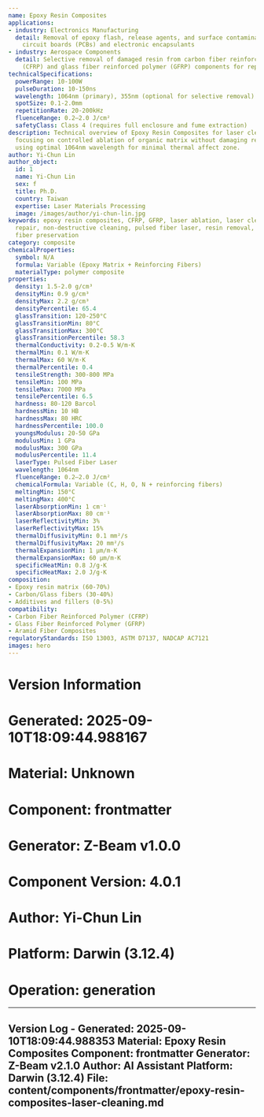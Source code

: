 ```yaml
---
name: Epoxy Resin Composites
applications:
- industry: Electronics Manufacturing
  detail: Removal of epoxy flash, release agents, and surface contaminants from printed
    circuit boards (PCBs) and electronic encapsulants
- industry: Aerospace Components
  detail: Selective removal of damaged resin from carbon fiber reinforced polymer
    (CFRP) and glass fiber reinforced polymer (GFRP) components for repair
technicalSpecifications:
  powerRange: 10-100W
  pulseDuration: 10-150ns
  wavelength: 1064nm (primary), 355nm (optional for selective removal)
  spotSize: 0.1-2.0mm
  repetitionRate: 20-200kHz
  fluenceRange: 0.2–2.0 J/cm²
  safetyClass: Class 4 (requires full enclosure and fume extraction)
description: Technical overview of Epoxy Resin Composites for laser cleaning applications,
  focusing on controlled ablation of organic matrix without damaging reinforcing fibers,
  using optimal 1064nm wavelength for minimal thermal affect zone.
author: Yi-Chun Lin
author_object:
  id: 1
  name: Yi-Chun Lin
  sex: f
  title: Ph.D.
  country: Taiwan
  expertise: Laser Materials Processing
  image: /images/author/yi-chun-lin.jpg
keywords: epoxy resin composites, CFRP, GFRP, laser ablation, laser cleaning, composite
  repair, non-destructive cleaning, pulsed fiber laser, resin removal, surface preparation,
  fiber preservation
category: composite
chemicalProperties:
  symbol: N/A
  formula: Variable (Epoxy Matrix + Reinforcing Fibers)
  materialType: polymer composite
properties:
  density: 1.5-2.0 g/cm³
  densityMin: 0.9 g/cm³
  densityMax: 2.2 g/cm³
  densityPercentile: 65.4
  glassTransition: 120-250°C
  glassTransitionMin: 80°C
  glassTransitionMax: 300°C
  glassTransitionPercentile: 58.3
  thermalConductivity: 0.2-0.5 W/m·K
  thermalMin: 0.1 W/m·K
  thermalMax: 60 W/m·K
  thermalPercentile: 0.4
  tensileStrength: 300-800 MPa
  tensileMin: 100 MPa
  tensileMax: 7000 MPa
  tensilePercentile: 6.5
  hardness: 80-120 Barcol
  hardnessMin: 10 HB
  hardnessMax: 80 HRC
  hardnessPercentile: 100.0
  youngsModulus: 20-50 GPa
  modulusMin: 1 GPa
  modulusMax: 300 GPa
  modulusPercentile: 11.4
  laserType: Pulsed Fiber Laser
  wavelength: 1064nm
  fluenceRange: 0.2–2.0 J/cm²
  chemicalFormula: Variable (C, H, O, N + reinforcing fibers)
  meltingMin: 150°C
  meltingMax: 400°C
  laserAbsorptionMin: 1 cm⁻¹
  laserAbsorptionMax: 80 cm⁻¹
  laserReflectivityMin: 3%
  laserReflectivityMax: 15%
  thermalDiffusivityMin: 0.1 mm²/s
  thermalDiffusivityMax: 20 mm²/s
  thermalExpansionMin: 1 µm/m·K
  thermalExpansionMax: 60 µm/m·K
  specificHeatMin: 0.8 J/g·K
  specificHeatMax: 2.0 J/g·K
composition:
- Epoxy resin matrix (60-70%)
- Carbon/Glass fibers (30-40%)
- Additives and fillers (0-5%)
compatibility:
- Carbon Fiber Reinforced Polymer (CFRP)
- Glass Fiber Reinforced Polymer (GFRP)
- Aramid Fiber Composites
regulatoryStandards: ISO 13003, ASTM D7137, NADCAP AC7121
images: hero
---
```



# Version Information
# Generated: 2025-09-10T18:09:44.988167
# Material: Unknown
# Component: frontmatter
# Generator: Z-Beam v1.0.0
# Component Version: 4.0.1
# Author: Yi-Chun Lin
# Platform: Darwin (3.12.4)
# Operation: generation

---
Version Log - Generated: 2025-09-10T18:09:44.988353
Material: Epoxy Resin Composites
Component: frontmatter
Generator: Z-Beam v2.1.0
Author: AI Assistant
Platform: Darwin (3.12.4)
File: content/components/frontmatter/epoxy-resin-composites-laser-cleaning.md
---
